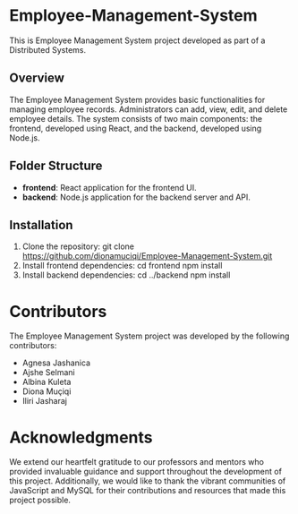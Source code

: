 # Employee-Management-System


This is Employee Management System project developed as part of a Distributed Systems.

## Overview

The Employee Management System provides basic functionalities for managing employee records. Administrators can add, view, edit, and delete employee details. The system consists of two main components: the frontend, developed using React, and the backend, developed using Node.js.

## Folder Structure

- **frontend**: React application for the frontend UI.
- **backend**: Node.js application for the backend server and API.


## Installation

1. Clone the repository: git clone https://github.com/dionamuciqi/Employee-Management-System.git
2. Install frontend dependencies:
    cd frontend
    npm install
3. Install backend dependencies:
    cd ../backend
     npm install
# Contributors

The Employee Management System project was developed by the following contributors:

- Agnesa Jashanica
- Ajshe Selmani
- Albina Kuleta
- Diona Muçiqi
- Iliri Jasharaj

# Acknowledgments

We extend our heartfelt gratitude to our professors and mentors who provided invaluable guidance and support throughout the development of this project. Additionally, we would like to thank the vibrant communities of JavaScript and MySQL for their contributions and resources that made this project possible.



   


